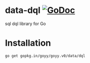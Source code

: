 # data-dql [![GoDoc](http://godoc.org/gopkg.in/goyy/goyy.v0?status.png)](http://godoc.org/gopkg.in/goyy/goyy.v0/data/dql)
sql dql library for Go

# Installation
`go get gopkg.in/goyy/goyy.v0/data/dql`
